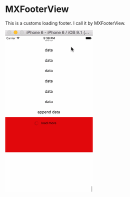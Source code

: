 # MXFooterView
This is a customs loading footer. I call it by MXFooterView.



 ![image](https://github.com/limaoxuan/MXFooterView/blob/master/start.gif)
